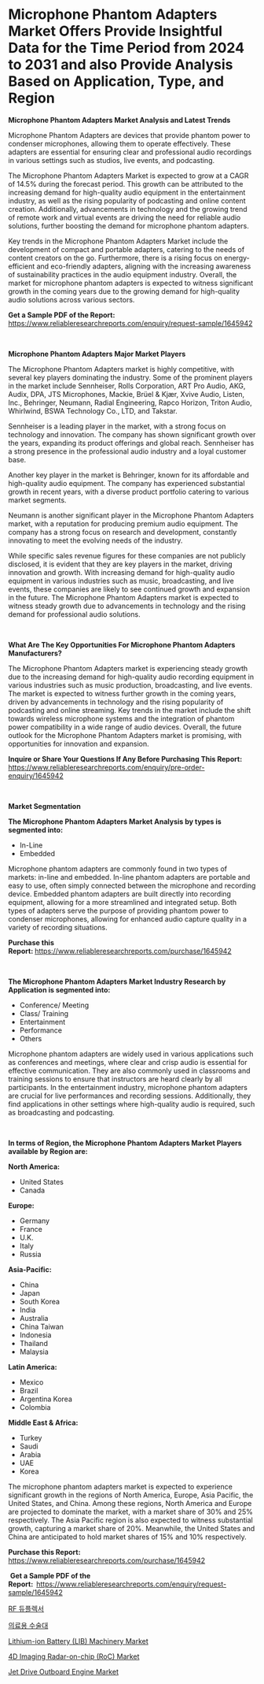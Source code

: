 <p><h1>Microphone Phantom Adapters Market Offers Provide Insightful Data for the Time Period from 2024 to 2031 and also Provide Analysis Based on Application, Type, and Region</h1></p><p><strong>Microphone Phantom Adapters Market Analysis and Latest Trends</strong></p>
<p><p>Microphone Phantom Adapters are devices that provide phantom power to condenser microphones, allowing them to operate effectively. These adapters are essential for ensuring clear and professional audio recordings in various settings such as studios, live events, and podcasting.</p><p>The Microphone Phantom Adapters Market is expected to grow at a CAGR of 14.5% during the forecast period. This growth can be attributed to the increasing demand for high-quality audio equipment in the entertainment industry, as well as the rising popularity of podcasting and online content creation. Additionally, advancements in technology and the growing trend of remote work and virtual events are driving the need for reliable audio solutions, further boosting the demand for microphone phantom adapters.</p><p>Key trends in the Microphone Phantom Adapters Market include the development of compact and portable adapters, catering to the needs of content creators on the go. Furthermore, there is a rising focus on energy-efficient and eco-friendly adapters, aligning with the increasing awareness of sustainability practices in the audio equipment industry. Overall, the market for microphone phantom adapters is expected to witness significant growth in the coming years due to the growing demand for high-quality audio solutions across various sectors.</p></p>
<p><strong>Get a Sample PDF of the Report:&nbsp;</strong> <a href="https://www.reliableresearchreports.com/enquiry/request-sample/1645942">https://www.reliableresearchreports.com/enquiry/request-sample/1645942</a></p>
<p>&nbsp;</p>
<p><strong>Microphone Phantom Adapters Major Market Players</strong></p>
<p><p>The Microphone Phantom Adapters market is highly competitive, with several key players dominating the industry. Some of the prominent players in the market include Sennheiser, Rolls Corporation, ART Pro Audio, AKG, Audix, DPA, JTS Microphones, Mackie, Brüel & Kjær, Xvive Audio, Listen, Inc., Behringer, Neumann, Radial Engineering, Rapco Horizon, Triton Audio, Whirlwind, BSWA Technology Co., LTD, and Takstar.</p><p>Sennheiser is a leading player in the market, with a strong focus on technology and innovation. The company has shown significant growth over the years, expanding its product offerings and global reach. Sennheiser has a strong presence in the professional audio industry and a loyal customer base.</p><p>Another key player in the market is Behringer, known for its affordable and high-quality audio equipment. The company has experienced substantial growth in recent years, with a diverse product portfolio catering to various market segments.</p><p>Neumann is another significant player in the Microphone Phantom Adapters market, with a reputation for producing premium audio equipment. The company has a strong focus on research and development, constantly innovating to meet the evolving needs of the industry.</p><p>While specific sales revenue figures for these companies are not publicly disclosed, it is evident that they are key players in the market, driving innovation and growth. With increasing demand for high-quality audio equipment in various industries such as music, broadcasting, and live events, these companies are likely to see continued growth and expansion in the future. The Microphone Phantom Adapters market is expected to witness steady growth due to advancements in technology and the rising demand for professional audio solutions.</p></p>
<p>&nbsp;</p>
<p><strong>What Are The Key Opportunities For Microphone Phantom Adapters Manufacturers?</strong></p>
<p><p>The Microphone Phantom Adapters market is experiencing steady growth due to the increasing demand for high-quality audio recording equipment in various industries such as music production, broadcasting, and live events. The market is expected to witness further growth in the coming years, driven by advancements in technology and the rising popularity of podcasting and online streaming. Key trends in the market include the shift towards wireless microphone systems and the integration of phantom power compatibility in a wide range of audio devices. Overall, the future outlook for the Microphone Phantom Adapters market is promising, with opportunities for innovation and expansion.</p></p>
<p><strong>Inquire or Share Your Questions If Any Before Purchasing This Report:</strong> <a href="https://www.reliableresearchreports.com/enquiry/pre-order-enquiry/1645942">https://www.reliableresearchreports.com/enquiry/pre-order-enquiry/1645942</a></p>
<p>&nbsp;</p>
<p><strong>Market Segmentation</strong></p>
<p><strong>The Microphone Phantom Adapters Market Analysis by types is segmented into:</strong></p>
<p><ul><li>In-Line</li><li>Embedded</li></ul></p>
<p><p>Microphone phantom adapters are commonly found in two types of markets: in-line and embedded. In-line phantom adapters are portable and easy to use, often simply connected between the microphone and recording device. Embedded phantom adapters are built directly into recording equipment, allowing for a more streamlined and integrated setup. Both types of adapters serve the purpose of providing phantom power to condenser microphones, allowing for enhanced audio capture quality in a variety of recording situations.</p></p>
<p><strong>Purchase this Report:&nbsp;</strong><a href="https://www.reliableresearchreports.com/purchase/1645942">https://www.reliableresearchreports.com/purchase/1645942</a></p>
<p>&nbsp;</p>
<p><strong>The Microphone Phantom Adapters Market Industry Research by Application is segmented into:</strong></p>
<p><ul><li>Conference/ Meeting</li><li>Class/ Training</li><li>Entertainment</li><li>Performance</li><li>Others</li></ul></p>
<p><p>Microphone phantom adapters are widely used in various applications such as conferences and meetings, where clear and crisp audio is essential for effective communication. They are also commonly used in classrooms and training sessions to ensure that instructors are heard clearly by all participants. In the entertainment industry, microphone phantom adapters are crucial for live performances and recording sessions. Additionally, they find applications in other settings where high-quality audio is required, such as broadcasting and podcasting.</p></p>
<p>&nbsp;</p>
<p><strong>In terms of Region, the Microphone Phantom Adapters Market Players available by Region are:</strong></p>
<p>
    <p> <strong> North America: </strong>
        <ul>
            <li>United States</li>
            <li>Canada</li>
        </ul>
        </p> 
    <p> <strong> Europe: </strong>
        <ul>
            <li>Germany</li>
            <li>France</li>
            <li>U.K.</li>
            <li>Italy</li>
            <li>Russia</li>
        </ul>
        </p> 
    <p> <strong> Asia-Pacific: </strong>
        <ul>
            <li>China</li>
            <li>Japan</li>
            <li>South Korea</li>
            <li>India</li>
            <li>Australia</li>
            <li>China Taiwan</li>
            <li>Indonesia</li>
            <li>Thailand</li>
            <li>Malaysia</li>
        </ul>
        </p> 
    <p> <strong> Latin America: </strong>
        <ul>
            <li>Mexico</li>
            <li>Brazil</li>
            <li>Argentina Korea</li>
            <li>Colombia</li>
        </ul>
        </p> 
    <p> <strong> Middle East & Africa: </strong>
        <ul>
            <li>Turkey</li>
            <li>Saudi</li>
            <li>Arabia</li>
            <li>UAE</li>
            <li>Korea</li>
        </ul>
    </p>
    </p>
<p><p>The microphone phantom adapters market is expected to experience significant growth in the regions of North America, Europe, Asia Pacific, the United States, and China. Among these regions, North America and Europe are projected to dominate the market, with a market share of 30% and 25% respectively. The Asia Pacific region is also expected to witness substantial growth, capturing a market share of 20%. Meanwhile, the United States and China are anticipated to hold market shares of 15% and 10% respectively.</p></p>
<p><strong>Purchase this Report: </strong><a href="https://www.reliableresearchreports.com/purchase/1645942">https://www.reliableresearchreports.com/purchase/1645942</a></p>
<p>&nbsp;<strong>Get a Sample PDF of the Report:&nbsp;&nbsp;</strong><a href="https://www.reliableresearchreports.com/enquiry/request-sample/1645942">https://www.reliableresearchreports.com/enquiry/request-sample/1645942</a></p>
<p><strong></strong></p>
<p><p><a href="https://github.com/lkwggful07722/Market-Research-Report-List-1/blob/main/1897814186054.md">RF 듀플렉서</a></p><p><a href="https://medium.com/@dolphinka10/%EC%9D%98%EB%A3%8C-%EC%88%98%EC%88%A0%EB%8C%80-%EC%8B%9C%EC%9E%A5-%EB%8F%99%ED%96%A5-%EB%B0%8F-%EC%8B%9C%EC%9E%A5-%EB%B6%84%EC%84%9D%EC%9D%80-2024-2031%EB%85%84-%EA%B8%B0%EA%B0%84%EC%9D%84-%EB%8C%80%EC%83%81%EC%9C%BC%EB%A1%9C-%EC%98%88%EC%B8%A1%EB%90%A9%EB%8B%88%EB%8B%A4-041658485bd3">의료용 수술대</a></p><p><a href="https://github.com/okotobwrhuteie/Market-Research-Report-List-1/blob/main/lithium-ion-battery-lib-machinery-market.md">Lithium-ion Battery (LIB) Machinery Market</a></p><p><a href="https://github.com/myacatherineblakecaczo9vcsw/Market-Research-Report-List-1/blob/main/4d-imaging-radar-on-chip-roc-market.md">4D Imaging Radar-on-chip (RoC) Market</a></p><p><a href="https://issuu.com/reportprime-2/docs/jet-drive-outboard-engine-market-size-2030.pptx">Jet Drive Outboard Engine Market</a></p></p>